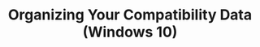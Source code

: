 ---
title: Organizing Your Compatibility Data (Windows 10)
description: This section provides step-by-step instructions for organizing your compatibility data in Application Compatibility Manager (ACM).
redirect_url: https://technet.microsoft.com/itpro/windows/deploy/manage-windows-upgrades-with-upgrade-analytics
---